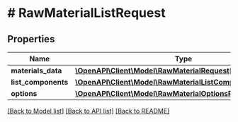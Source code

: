 # # RawMaterialListRequest

## Properties

Name | Type | Description | Notes
------------ | ------------- | ------------- | -------------
**materials_data** | [**\OpenAPI\Client\Model\RawMaterialRequest[]**](RawMaterialRequest.md) |  | [optional]
**list_components** | [**\OpenAPI\Client\Model\RawMaterialListComponentsRequest[]**](RawMaterialListComponentsRequest.md) |  | [optional]
**options** | [**\OpenAPI\Client\Model\RawMaterialOptionsRequest[]**](RawMaterialOptionsRequest.md) |  | [optional]

[[Back to Model list]](../../README.md#models) [[Back to API list]](../../README.md#endpoints) [[Back to README]](../../README.md)
